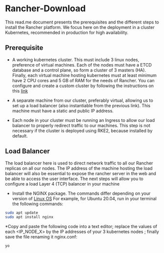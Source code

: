 # Rancher-Download
This read.me document presents the prerequisites and the different steps to install the Rancher platform. We focus here on the deployment in a cluster Kubernetes, recommended in production for high availability.

## Prerequisite
* A working kubernetes cluster. This must include 3 linux nodes,
preference of virtual machines. Each of the nodes must have a
ETCD database and a control plane, so form a cluster of 3
masters (HA). Finally, each virtual machine hosting kubernetes must at least
minimum have 2 CPU cores and 5 GB of RAM for the needs of
Rancher.
You can configure and create a custom cluster by following the
instructions on this [link](https://github.com/theocld/rke2-vagrant)

* A separate machine from our cluster, preferably virtual, allowing us
to set up a load balancer (also instantiable from the previous link). This machine must have a static and public IP address.

* Each node in your cluster must be running an Ingress to allow
our load balancer to properly redirect traffic to our machines.
This step is not necessary if the cluster is deployed using RKE2, because
installed by default.

## Load Balancer
The load balancer here is used to direct network traffic to all our Rancher replicas on all
our nodes. The IP address of the machine hosting the load balancer will also be
essential to expose the rancher server in the web and be able to access
the user interface. The next steps will allow you to configure a load
Layer 4 (TCP) balancer in your machine

* Install the NGINX package. The commands differ depending on your version of
[Linux OS](https://www.nginx.com/resources/wiki/start/topics/tutorials/install/)
For example, for Ubuntu 20.04, run in your terminal the
following commands:
```bash
sudo apt update
sudo apt install nginx
```

*Copy and paste the following code into a text editor; replace the
values of each <IP_NODE_X> by the IP addresses of your 3 kubernetes nodes
; finally save the file renaming it nginx.conf:

```
yo
```
